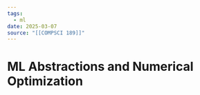 ```yaml
---
tags:
  - ml
date: 2025-03-07
source: "[[COMPSCI 189]]"
---
```


# ML Abstractions and Numerical Optimization


